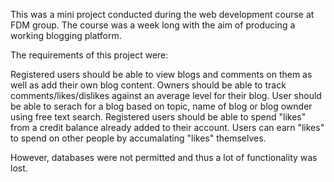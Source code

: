 This was a mini project conducted during the web development course at FDM group. 
The course was a week long with the aim of producing a working blogging platform.

The requirements of this project were:

  Registered users should be able to view blogs and comments on them as well as add their own blog content. 
  Owners should be able to track comments/likes/dislikes against an average level for their blog.
  User should be able to serach for a blog based on topic, name of blog or blog ownder using free text search.
  Registered users should be able to spend "likes" from a credit balance already added to their account.
  Users can earn "likes" to spend on other people by accumalating "likes" themselves.
  
However, databases were not permitted and thus a lot of functionality was lost.
